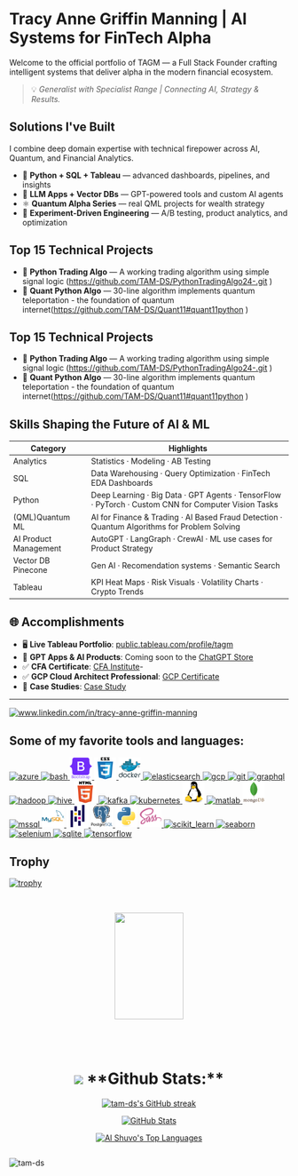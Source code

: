 # Tracy Anne Griffin Manning | AI Systems for FinTech Alpha  
 Welcome to the official portfolio of TAGM — a Full Stack Founder crafting intelligent systems that deliver alpha in the modern financial ecosystem.
 
 > 💡 *Generalist with Specialist Range | Connecting AI, Strategy & Results.*

## Solutions I've Built 
I combine deep domain expertise with technical firepower across AI, Quantum, and Financial Analytics.

- 🧮 **Python + SQL + Tableau** — advanced dashboards, pipelines, and insights
- 🤖 **LLM Apps + Vector DBs** — GPT-powered tools and custom AI agents
- ⚛️ **Quantum Alpha Series** — real QML projects for wealth strategy
- 🧪 **Experiment-Driven Engineering** — A/B testing, product analytics, and optimization

## Top 15 Technical Projects
- 🧮 **Python Trading Algo** — A working trading algorithm using simple signal logic (https://github.com/TAM-DS/PythonTradingAlgo24-.git )
- 🧮 **Quant Python Algo** —  30-line algorithm implements quantum teleportation - the foundation of quantum internet(https://github.com/TAM-DS/Quant11#quant11python )


## Top 15 Technical Projects
- 🧮 **Python Trading Algo** — A working trading algorithm using simple signal logic (https://github.com/TAM-DS/PythonTradingAlgo24-.git )
- 🧮 **Quant Python Algo** —  30-line algorithm implements quantum teleportation - the foundation of quantum internet(https://github.com/TAM-DS/Quant11#quant11python )

## Skills Shaping the Future of AI & ML 
| Category              | Highlights |
|----------------       |------------|
|     Analytics         |  Statistics · Modeling · AB Testing |
|        SQL            | Data Warehousing · Query Optimization · FinTech EDA Dashboards |
|      Python           | Deep Learning · Big Data · GPT Agents · TensorFlow · PyTorch · Custom CNN for Computer Vision Tasks |
|   (QML)Quantum ML     | AI for Finance & Trading · AI Based Fraud Detection · Quantum Algorithms for Problem Solving |
| AI Product Management | AutoGPT · LangGraph · CrewAI · ML use cases for Product Strategy |
|  Vector DB Pinecone   | Gen AI · Recomendation systems · Semantic Search |
|     Tableau           | KPI Heat Maps · Risk Visuals · Volatility Charts · Crypto Trends |

  
## 🌐 Accomplishments  
- 🖥️ **Live Tableau Portfolio**: [public.tableau.com/profile/tagm](https://public.tableau.com/app/profile/tagm)
- 🧪 **GPT Apps & AI Products**: Coming soon to the [ChatGPT Store](https://chat.openai.com/gpts)
- ✅ **CFA Certificate**: [CFA Institute](https://)- 
- ✅ **GCP Cloud Architect Professional**: [GCP Certificate](https://)
- 🧳 **Case Studies**: [Case Study](https://)
---

<p align="left">
<a href="https://www.linkedin.com/in/tracy-anne-griffin-manning/" target="blank"><img align="center" width="50" src="https://img.icons8.com/color/48/000000/linkedin.png" alt="www.linkedin.com/in/tracy-anne-griffin-manning" /></a>
</p>

## Some of my favorite tools and languages:

<p align="left"> <a href="https://azure.microsoft.com/en-in/" target="_blank" rel="noreferrer"> <img src="https://www.vectorlogo.zone/logos/microsoft_azure/microsoft_azure-icon.svg" alt="azure" width="40" height="40"/> </a> <a href="https://www.gnu.org/software/bash/" target="_blank" rel="noreferrer"> <img src="https://www.vectorlogo.zone/logos/gnu_bash/gnu_bash-icon.svg" alt="bash" width="40" height="40"/> </a> <a href="https://getbootstrap.com" target="_blank" rel="noreferrer"> <img src="https://raw.githubusercontent.com/devicons/devicon/master/icons/bootstrap/bootstrap-plain-wordmark.svg" alt="bootstrap" width="40" height="40"/> </a> <a href="https://www.w3schools.com/css/" target="_blank" rel="noreferrer"> <img src="https://raw.githubusercontent.com/devicons/devicon/master/icons/css3/css3-original-wordmark.svg" alt="css3" width="40" height="40"/> </a> <a href="https://www.docker.com/" target="_blank" rel="noreferrer"> <img src="https://raw.githubusercontent.com/devicons/devicon/master/icons/docker/docker-original-wordmark.svg" alt="docker" width="40" height="40"/> </a> <a href="https://www.elastic.co" target="_blank" rel="noreferrer"> <img src="https://www.vectorlogo.zone/logos/elastic/elastic-icon.svg" alt="elasticsearch" width="40" height="40"/> </a> <a href="https://cloud.google.com" target="_blank" rel="noreferrer"> <img src="https://www.vectorlogo.zone/logos/google_cloud/google_cloud-icon.svg" alt="gcp" width="40" height="40"/> </a> <a href="https://git-scm.com/" target="_blank" rel="noreferrer"> <img src="https://www.vectorlogo.zone/logos/git-scm/git-scm-icon.svg" alt="git" width="40" height="40"/> </a> <a href="https://graphql.org" target="_blank" rel="noreferrer"> <img src="https://www.vectorlogo.zone/logos/graphql/graphql-icon.svg" alt="graphql" width="40" height="40"/> </a> <a href="https://hadoop.apache.org/" target="_blank" rel="noreferrer"> <img src="https://www.vectorlogo.zone/logos/apache_hadoop/apache_hadoop-icon.svg" alt="hadoop" width="40" height="40"/> </a> <a href="https://hive.apache.org/" target="_blank" rel="noreferrer"> <img src="https://www.vectorlogo.zone/logos/apache_hive/apache_hive-icon.svg" alt="hive" width="40" height="40"/> </a> <a href="https://www.w3.org/html/" target="_blank" rel="noreferrer"> <img src="https://raw.githubusercontent.com/devicons/devicon/master/icons/html5/html5-original-wordmark.svg" alt="html5" width="40" height="40"/> </a> <a href="https://kafka.apache.org/" target="_blank" rel="noreferrer"> <img src="https://www.vectorlogo.zone/logos/apache_kafka/apache_kafka-icon.svg" alt="kafka" width="40" height="40"/> </a> <a href="https://kubernetes.io" target="_blank" rel="noreferrer"> <img src="https://www.vectorlogo.zone/logos/kubernetes/kubernetes-icon.svg" alt="kubernetes" width="40" height="40"/> </a> <a href="https://www.linux.org/" target="_blank" rel="noreferrer"> <img src="https://raw.githubusercontent.com/devicons/devicon/master/icons/linux/linux-original.svg" alt="linux" width="40" height="40"/> </a> <a href="https://www.mathworks.com/" target="_blank" rel="noreferrer"> <img src="https://upload.wikimedia.org/wikipedia/commons/2/21/Matlab_Logo.png" alt="matlab" width="40" height="40"/> </a> <a href="https://www.mongodb.com/" target="_blank" rel="noreferrer"> <img src="https://raw.githubusercontent.com/devicons/devicon/master/icons/mongodb/mongodb-original-wordmark.svg" alt="mongodb" width="40" height="40"/> </a> <a href="https://www.microsoft.com/en-us/sql-server" target="_blank" rel="noreferrer"> <img src="https://www.svgrepo.com/show/303229/microsoft-sql-server-logo.svg" alt="mssql" width="40" height="40"/> </a> <a href="https://www.mysql.com/" target="_blank" rel="noreferrer"> <img src="https://raw.githubusercontent.com/devicons/devicon/master/icons/mysql/mysql-original-wordmark.svg" alt="mysql" width="40" height="40"/> </a> <a href="https://pandas.pydata.org/" target="_blank" rel="noreferrer"> <img src="https://raw.githubusercontent.com/devicons/devicon/2ae2a900d2f041da66e950e4d48052658d850630/icons/pandas/pandas-original.svg" alt="pandas" width="40" height="40"/> </a> <a href="https://www.postgresql.org" target="_blank" rel="noreferrer"> <img src="https://raw.githubusercontent.com/devicons/devicon/master/icons/postgresql/postgresql-original-wordmark.svg" alt="postgresql" width="40" height="40"/> </a> <a href="https://www.python.org" target="_blank" rel="noreferrer"> <img src="https://raw.githubusercontent.com/devicons/devicon/master/icons/python/python-original.svg" alt="python" width="40" height="40"/> </a> <a href="https://sass-lang.com" target="_blank" rel="noreferrer"> <img src="https://raw.githubusercontent.com/devicons/devicon/master/icons/sass/sass-original.svg" alt="sass" width="40" height="40"/> </a> <a href="https://scikit-learn.org/" target="_blank" rel="noreferrer"> <img src="https://upload.wikimedia.org/wikipedia/commons/0/05/Scikit_learn_logo_small.svg" alt="scikit_learn" width="40" height="40"/> </a> <a href="https://seaborn.pydata.org/" target="_blank" rel="noreferrer"> <img src="https://seaborn.pydata.org/_images/logo-mark-lightbg.svg" alt="seaborn" width="40" height="40"/> </a> <a href="https://www.selenium.dev" target="_blank" rel="noreferrer"> <img src="https://raw.githubusercontent.com/detain/svg-logos/780f25886640cef088af994181646db2f6b1a3f8/svg/selenium-logo.svg" alt="selenium" width="40" height="40"/> </a> <a href="https://www.sqlite.org/" target="_blank" rel="noreferrer"> <img src="https://www.vectorlogo.zone/logos/sqlite/sqlite-icon.svg" alt="sqlite" width="40" height="40"/> </a> <a href="https://www.tensorflow.org" target="_blank" rel="noreferrer"> <img src="https://www.vectorlogo.zone/logos/tensorflow/tensorflow-icon.svg" alt="tensorflow" width="40" height="40"/> </a> </p>

## Trophy

[![trophy](https://github-profile-trophy.vercel.app/?username=tam-ds&theme=onedark)](https://github.com/tam-ds)

<br>

<p align="center">
        <a href="https://github.com/TAM-DS">
                <img src="http://github-profile-summary-cards.vercel.app/api/cards/profile-details?username=TAM-DS&theme=dracula" height="192px" width="49.5%">
        </a>
</p><br/><br/>

<p align="center">
   <table>
      <h1 align="center"><img src="https://media.giphy.com/media/ZCN6F3FAkwsyOGU2RS/giphy.gif" width="40"> **Github Stats:**</h1>
      <p align="center">
              <a href="https://github.com/tam-ds">
                      <img src="https://github-readme-streak-stats.herokuapp.com/?user=tam-ds&theme=radical&border=7F3FBF&background=0D1117" width="50%" alt="tam-ds's GitHub streak"/>
              </a>
      </p>
        <p align="center"> 
                <a href="https://github.com/tam-ds">
                         <img src="https://github-readme-stats.vercel.app/api?username=tam-ds&show_icons=true&theme=radical&rank_icon=github" alt="GitHub Stats" width="50%"/>
                </a>
        </p>
        <p align="center">
                <a href="https://github.com/tam-ds">
                        <img alt="Al Shuvo's Top Languages" src="https://denvercoder1-github-readme-stats.vercel.app/api/top-langs/?username=tam-ds&langs_count=8&layout=compact&theme=react&border_color=7F3FBF&bg_color=0D1117&title_color=F85D7F&icon_color=F8D866" width="50%"/>
                </a>
         </p>
   </table>
</p>

<p align="left"> <img src="https://komarev.com/ghpvc/?username=tam-ds&label=Profile%20views&color=0e75b6&style=flat" alt="tam-ds" /> </p>
